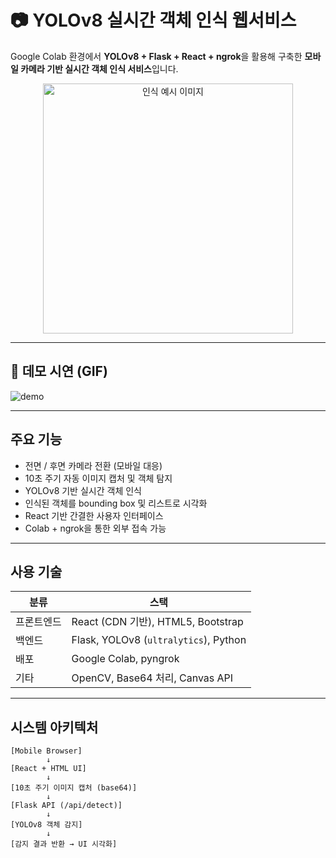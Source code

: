 # 📷 YOLOv8 실시간 객체 인식 웹서비스

Google Colab 환경에서 **YOLOv8 + Flask + React + ngrok**을 활용해 구축한 **모바일 카메라 기반 실시간 객체 인식 서비스**입니다.

<div align="center">
  <img src="assets/yolo-sample.png" alt="인식 예시 이미지" width="400"/>
</div>

---

## 🚀 데모 시연 (GIF)

![demo](assets/yolo-demo.gif)

---

## 주요 기능

-  전면 / 후면 카메라 전환 (모바일 대응)
-  10초 주기 자동 이미지 캡처 및 객체 탐지
-  YOLOv8 기반 실시간 객체 인식
-  인식된 객체를 bounding box 및 리스트로 시각화
-  React 기반 간결한 사용자 인터페이스
-  Colab + ngrok을 통한 외부 접속 가능

---

## 사용 기술

| 분류       | 스택 |
|------------|------|
| 프론트엔드 | React (CDN 기반), HTML5, Bootstrap |
| 백엔드     | Flask, YOLOv8 (`ultralytics`), Python |
| 배포       | Google Colab, pyngrok |
| 기타       | OpenCV, Base64 처리, Canvas API |

---

## 시스템 아키텍처

```plaintext
[Mobile Browser]
        ↓
[React + HTML UI]
        ↓
[10초 주기 이미지 캡처 (base64)]
        ↓
[Flask API (/api/detect)]
        ↓
[YOLOv8 객체 감지]
        ↓
[감지 결과 반환 → UI 시각화]

